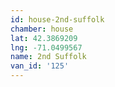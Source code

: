 ```yaml
---
id: house-2nd-suffolk
chamber: house
lat: 42.3869209
lng: -71.0499567
name: 2nd Suffolk
van_id: '125'
---
```

